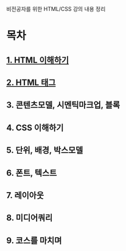 비전공자를 위한 HTML/CSS 강의 내용 정리

# 목차
## [1. HTML 이해하기](chapter1.md)
## [2. HTML 태그](chapter2.md)
## 3. 콘텐츠모델, 시멘틱마크업, 블록
## 4. CSS 이해하기
## 5. 단위, 배경, 박스모델
## 6. 폰트, 텍스트
## 7. 레이아웃
## 8. 미디어쿼리
## 9. 코스를 마치며
